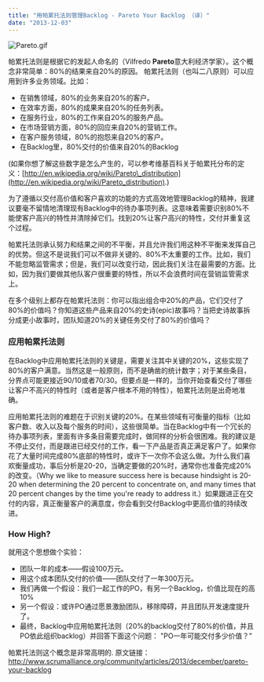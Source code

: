 ```yaml
---
title: "用帕累托法则管理Backlog - Pareto Your Backlog （译）"
date: "2013-12-03"
---
```


![Pareto.gif](http://www.scrumalliance.org/getattachment/7f4c2c00-8910-4ba6-9419-7db46961c8ac/Pareto.gif.aspx "Pareto.gif")

帕累托法则是根据它的发起人命名的（Vilfredo **Pareto**意大利经济学家）。这个概念非常简单：80%的结果来自20%的原因。 帕累托法则（也叫二八原则）可以应用到许多业务领域。比如：

- 在销售领域，80%的业务来自20%的客户。
- 在效率方面，80%的成果来自20%的任务列表。
- 在服务行业，80%的工作来自20%的服务产品。
- 在市场营销方面，80%的回应来自20%的营销工作。
- 在客户服务领域，80%的抱怨来自20%的客户。
- 在Backlog里，80%交付的价值来自20%的Backlog

(如果你想了解这些数字是怎么产生的，可以参考维基百科关于帕累托分布的定义：[http://en.wikipedia.org/wiki/Pareto\_distribution](http://en.wikipedia.org/wiki/Pareto_distribution).)

为了遵循以交付高价值和客户喜欢的功能的方式高效地管理Backlog的精神，我建议要毫不留情地清理现有Backlog中的待办事项列表。这意味着需要识别80%不能使客户高兴的特性并清除掉它们。找到20%让客户高兴的特性，交付并重复这个过程。

帕累托法则承认努力和结果之间的不平衡，并且允许我们用这种不平衡来发挥自己的优势。但这不是说我们可以不做非关键的、80%不太重要的工作。比如，我们不能忽略监管需求；但是，我们可以改变行动，因此我们关注在最需要的方面。比如，因为我们要做其他队客户很重要的特性，所以不会浪费时间在营销监管需求上。

在多个级别上都存在帕累托法则：你可以指出组合中20%的产品，它们交付了80%的价值吗？你知道这些产品来自20%的史诗(epic)故事吗？当把史诗故事拆分成更小故事时，团队知道20%的关键任务交付了80%的价值吗？

### 应用帕累托法则

在Backlog中应用帕累托法则的关键是，需要关注其中关键的20%，这些实现了80%的客户满意。当然这是一般原则，而不是确凿的统计数字；对于某些条目，分界点可能更接近90/10或者70/30。但要点是一样的，当你开始查看交付了哪些让客户不高兴的特性时（或者是客户根本不用的特性），帕累托法则是出奇地准确。

应用帕累托法则的难题在于识别关键的20%。在某些领域有可衡量的指标（比如客户数、收入以及每个服务的时间），这些很简单。当在Backlog中有一个冗长的待办事项列表，里面有许多条目需要完成时，做同样的分析会很困难。我的建议是不停止交付，而是跟进已经交付的工作，看一下产品是否真正满足客户了。如果你花了大量时间完成80%底部的特性时，或许下一次你不会这么做。为什么我们喜欢衡量成功，事后分析是20-20，当确定要做的20%时，通常你也准备完成20%的改变。（Why we like to measure success here is because hindsight is 20-20 when determining the 20 percent to concentrate on, and many times that 20 percent changes by the time you're ready to address it.）如果跟进正在交付的内容，真正衡量客户的满意度，你会看到交付Backlog中更高价值的持续改进。

### How High?

就用这个思想做个实验：

- 团队一年的成本——假设100万元。
- 用这个成本团队交付的价值——团队交付了一年300万元。
- 我们再做一个假设：我们一起工作的PO，有另一个Backlog，价值比现在的高10%
- 另一个假设：或许PO通过愿景激励团队，移除障碍，并且团队开发速度提升了。
- 最终，Backlog中应用帕累托法则（20%的backlog交付了80%的价值，并且PO依此组织backlog）并回答下面这个问题： "PO一年可能交付多少价值？"

帕累托法则这个概念是非常高明的. 原文链接：http://www.scrumalliance.org/community/articles/2013/december/pareto-your-backlog
